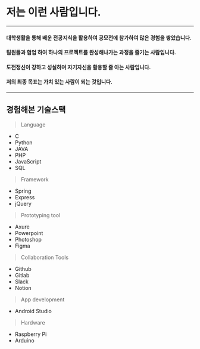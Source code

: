 # 저는 이런 사람입니다.

---

#### 대학생활을 통해 배운 전공지식을 활용하여 공모전에 참가하여 많은 경험을 쌓았습니다. 
#### 팀원들과 협업 하여 하나의 프로젝트를 완성해나가는 과정을 즐기는 사람입니다. 
#### 도전정신이 강하고 성실하며 자기자신을 활용할 줄 아는 사람입니다. 
#### 저의 최종 목표는 가치 있는 사람이 되는 것입니다.

---

## 경험해본 기술스택


> Language 
 - C
 - Python
 - JAVA
 - PHP
 - JavaScript
 - SQL


> Framework
 - Spring
 - Express
 - jQuery


> Prototyping tool
 - Axure
 - Powerpoint
 - Photoshop
 - Figma



> Collaboration Tools
 - Github
 - Gitlab
 - Slack
 - Notion


> App development
 - Android Studio


> Hardware
 - Raspberry Pi
 - Arduino

